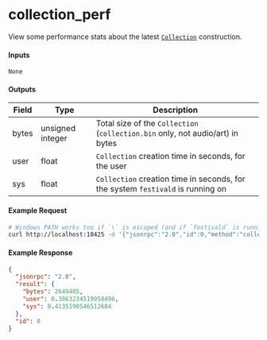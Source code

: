 # collection_perf
View some performance stats about the latest [`Collection`](../../common-objects/collection.md) construction.

#### Inputs

`None`

#### Outputs

| Field | Type             | Description |
|-------|------------------|-------------|
| bytes | unsigned integer | Total size of the `Collection` (`collection.bin` only, not audio/art) in bytes
| user  | float            | `Collection` creation time in seconds, for the user
| sys   | float            | `Collection` creation time in seconds, for the system `festivald` is running on

#### Example Request
```bash
# Windows PATH works too if `\` is escaped (and if `festivald` is running on Windows).
curl http://localhost:18425 -d '{"jsonrpc":"2.0","id":0,"method":"collection_perf"}'
```

#### Example Response
```json
{
  "jsonrpc": "2.0",
  "result": {
    "bytes": 2649405,
    "user": 0.3863234519958496,
    "sys": 0.4135190546512604
  },
  "id": 0
}
```
